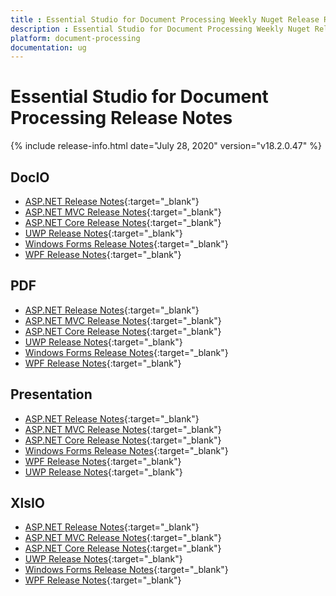 ```yaml
---
title : Essential Studio for Document Processing Weekly Nuget Release Release Notes  
description : Essential Studio for Document Processing Weekly Nuget Release Release Notes  
platform: document-processing
documentation: ug
---
```


# Essential Studio for Document Processing  Release Notes  

{% include release-info.html date="July 28, 2020" version="v18.2.0.47" %} 

## DocIO

* [ASP.NET Release Notes](/aspnet/release-notes/v18.2.0.47#docio){:target="_blank"}
* [ASP.NET MVC Release Notes](/aspnetmvc/release-notes/v18.2.0.47#docio){:target="_blank"}
* [ASP.NET Core Release Notes](/aspnet-core/release-notes/v18.2.0.47#docio){:target="_blank"}
* [UWP Release Notes](/uwp/release-notes/v18.2.0.47#docio){:target="_blank"}
* [Windows Forms Release Notes](/windowsforms/release-notes/v18.2.0.47#docio){:target="_blank"}
* [WPF Release Notes](/wpf/release-notes/v18.2.0.47#docio){:target="_blank"}


## PDF

* [ASP.NET Release Notes](/aspnet/release-notes/v18.2.0.47#pdf){:target="_blank"}
* [ASP.NET MVC Release Notes](/aspnetmvc/release-notes/v18.2.0.47#pdf){:target="_blank"}
* [ASP.NET Core Release Notes](/aspnet-core/release-notes/v18.2.0.47#pdf){:target="_blank"}
* [UWP Release Notes](/uwp/release-notes/v18.2.0.47#pdf){:target="_blank"}
* [Windows Forms Release Notes](/windowsforms/release-notes/v18.2.0.47#pdf){:target="_blank"}
* [WPF Release Notes](/wpf/release-notes/v18.2.0.47#pdf){:target="_blank"}


## Presentation

* [ASP.NET Release Notes](/aspnet/release-notes/v18.2.0.47#presentation){:target="_blank"}
* [ASP.NET MVC Release Notes](/aspnetmvc/release-notes/v18.2.0.47#presentation){:target="_blank"}
* [ASP.NET Core Release Notes](/aspnet-core/release-notes/v18.2.0.47#presentation){:target="_blank"}
* [Windows Forms Release Notes](/windowsforms/release-notes/v18.2.0.47#presentation){:target="_blank"}
* [WPF Release Notes](/wpf/release-notes/v18.2.0.47#presentation){:target="_blank"}
* [UWP Release Notes](/uwp/release-notes/v18.2.0.47#presentation){:target="_blank"}


## XlsIO

* [ASP.NET Release Notes](/aspnet/release-notes/v18.2.0.47#xlsio){:target="_blank"}
* [ASP.NET MVC Release Notes](/aspnetmvc/release-notes/v18.2.0.47#xlsio){:target="_blank"}
* [ASP.NET Core Release Notes](/aspnet-core/release-notes/v18.2.0.47#xlsio){:target="_blank"}
* [UWP Release Notes](/uwp/release-notes/v18.2.0.47#xlsio){:target="_blank"}
* [Windows Forms Release Notes](/windowsforms/release-notes/v18.2.0.47#xlsio){:target="_blank"}
* [WPF Release Notes](/wpf/release-notes/v18.2.0.47#xlsio){:target="_blank"}
